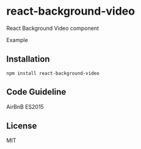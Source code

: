# react-background-video
React Background Video component

Example

## Installation

`npm install react-background-video`

## Code Guideline
AirBnB ES2015

## License
MIT
